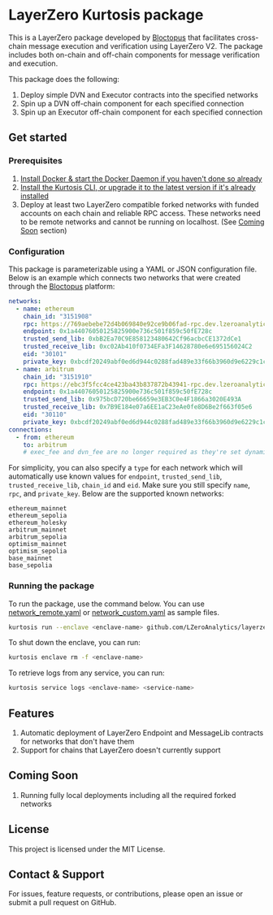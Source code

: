 # LayerZero Kurtosis package

This is a LayerZero package developed by [Bloctopus](https://www.bloctopus.io) that facilitates cross-chain message execution and verification using LayerZero V2. The package includes both on-chain and off-chain components for message verification and execution.

This package does the following:

1. Deploy simple DVN and Executor contracts into the specified networks
2. Spin up a DVN off-chain component for each specified connection
3. Spin up an Executor off-chain component for each specified connection

## Get started

### Prerequisites

1. [Install Docker & start the Docker Daemon if you haven't done so already][docker-installation]
2. [Install the Kurtosis CLI, or upgrade it to the latest version if it's already installed][kurtosis-cli-installation]
3. Deploy at least two LayerZero compatible forked networks with funded accounts on each chain and reliable RPC access. These networks need to be remote networks and cannot be running on localhost. (See [Coming Soon](#coming-soon) section)

### Configuration

This package is parameterizable using a YAML or JSON configuration file.
Below is an example which connects two networks that were created through the [Bloctopus](https://www.bloctopus.io) platform:


```yaml
networks:
  - name: ethereum
    chain_id: "3151908"
    rpc: https://769aebebe72d4b069840e92ce9b06fad-rpc.dev.lzeroanalytics.com
    endpoint: 0x1a44076050125825900e736c501f859c50fE728c
    trusted_send_lib: 0xbB2Ea70C9E858123480642Cf96acbcCE1372dCe1
    trusted_receive_lib: 0xc02Ab410f0734EFa3F14628780e6e695156024C2
    eid: "30101"
    private_key: 0xbcdf20249abf0ed6d944c0288fad489e33f66b3960d9e6229c1cd214ed3bbe31
  - name: arbitrum
    chain_id: "3151910"
    rpc: https://ebc3f5fcc4ce423ba43b837872b43941-rpc.dev.lzeroanalytics.com
    endpoint: 0x1a44076050125825900e736c501f859c50fE728c
    trusted_send_lib: 0x975bcD720be66659e3EB3C0e4F1866a3020E493A
    trusted_receive_lib: 0x7B9E184e07a6EE1aC23eAe0fe8D6Be2f663f05e6
    eid: "30110"
    private_key: 0xbcdf20249abf0ed6d944c0288fad489e33f66b3960d9e6229c1cd214ed3bbe31
connections:
  - from: ethereum
    to: arbitrum
    # exec_fee and dvn_fee are no longer required as they're set dynamically
```

For simplicity, you can also specify a `type` for each network which will automatically use known values for 
`endpoint`, `trusted_send_lib`, `trusted_receive_lib`, `chain_id` and `eid`.
Make sure you still specify `name`, `rpc`, and `private_key`. Below are the supported known networks:

```text
ethereum_mainnet
ethereum_sepolia
ethereum_holesky
arbitrum_mainnet
arbitrum_sepolia
optimism_mainnet
optimism_sepolia
base_mainnet
base_sepolia
```

### Running the package
To run the package, use the command below.
You can use [network_remote.yaml](network_remote.yaml) or [network_custom.yaml](network_custom.yaml) as sample files.
```bash
kurtosis run --enclave <enclave-name> github.com/LZeroAnalytics/layerzero-package --args-file <config file>
```

To shut down the enclave, you can run:

```bash
kurtosis enclave rm -f <enclave-name>
```

To retrieve logs from any service, you can run:
```bash
kurtosis service logs <enclave-name> <service-name>
```

## Features
1. Automatic deployment of LayerZero Endpoint and MessageLib contracts for networks that don't have them
2. Support for chains that LayerZero doesn't currently support

## Coming Soon
1. Running fully local deployments including all the required forked networks

## License

This project is licensed under the MIT License.

## Contact & Support

For issues, feature requests, or contributions, please open an issue or submit a pull request on GitHub.

[docker-installation]: https://docs.docker.com/get-docker/
[kurtosis-cli-installation]: https://docs.kurtosis.com/install
[kurtosis-repo]: https://github.com/kurtosis-tech/kurtosis
[package-reference]: https://docs.kurtosis.com/advanced-concepts/packages
